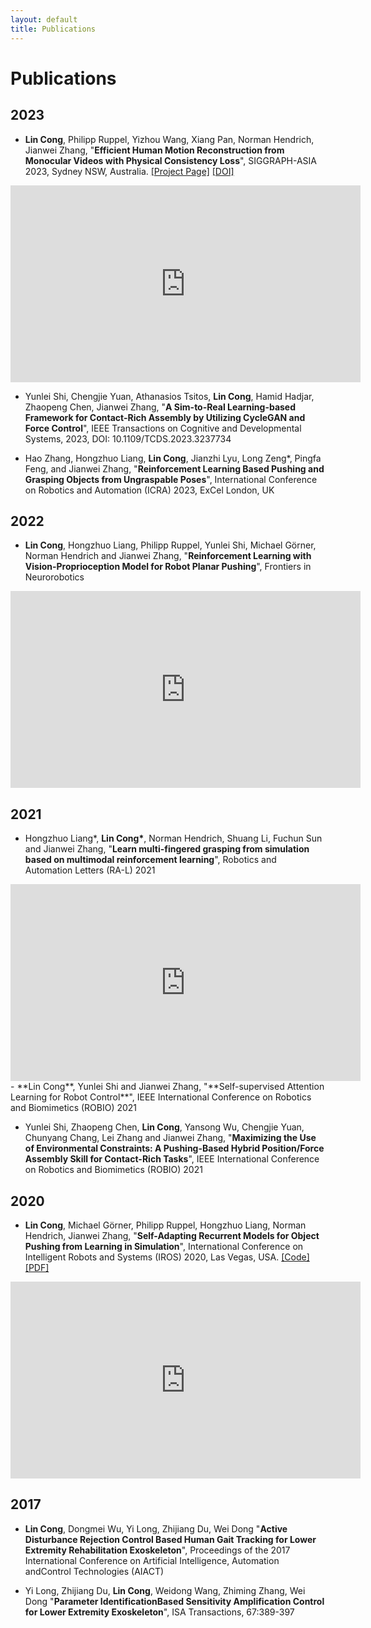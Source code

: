 ```yaml
---
layout: default
title: Publications
---
```

# Publications

## 2023
- **Lin Cong**, Philipp Ruppel, Yizhou Wang, Xiang Pan, Norman Hendrich, Jianwei Zhang, "**Efficient Human Motion Reconstruction from Monocular Videos with Physical Consistency Loss**", SIGGRAPH-ASIA 2023, Sydney NSW, Australia. [[Project Page]](https://tams.informatik.uni-hamburg.de/people/cong/)  [[DOI]](https://dl.acm.org/doi/10.1145/3610548.3618169)

<div style="text-align:center">
<iframe width="560" height="315" src="https://www.youtube.com/embed/XWgKF8hXung" title="YouTube video player" frameborder="0" allow="accelerometer; autoplay; clipboard-write; encrypted-media; gyroscope; picture-in-picture" allowfullscreen></iframe>
</div>

- Yunlei Shi, Chengjie Yuan, Athanasios Tsitos, **Lin Cong**, Hamid Hadjar, Zhaopeng Chen, Jianwei Zhang, "**A Sim-to-Real Learning-based Framework for Contact-Rich Assembly by Utilizing CycleGAN and Force Control**", IEEE Transactions on Cognitive and Developmental Systems, 2023, DOI: 10.1109/TCDS.2023.3237734

- Hao Zhang, Hongzhuo Liang, **Lin Cong**, Jianzhi Lyu, Long Zeng*, Pingfa Feng, and Jianwei Zhang, "**Reinforcement Learning Based Pushing and Grasping Objects from Ungraspable Poses**", International Conference on Robotics and Automation (ICRA) 2023, ExCel London, UK


## 2022

- **Lin Cong**, Hongzhuo Liang, Philipp Ruppel, Yunlei Shi, Michael Görner, Norman Hendrich and Jianwei Zhang, "**Reinforcement Learning with Vision-Proprioception Model for Robot Planar Pushing**", Frontiers in Neurorobotics

<div style="text-align:center">
<iframe width="560" height="315" src="https://www.youtube.com/embed/ffXmOHrG5HY" title="YouTube video player" frameborder="0" allow="accelerometer; autoplay; clipboard-write; encrypted-media; gyroscope; picture-in-picture" allowfullscreen></iframe>
</div>

## 2021

- Hongzhuo Liang\*, **Lin Cong\***, Norman Hendrich, Shuang Li, Fuchun Sun and Jianwei Zhang, "**Learn multi-fingered grasping from simulation based on multimodal reinforcement learning**", Robotics and Automation Letters (RA-L) 2021

<div style="text-align:center">
<iframe width="560" height="315" src="https://www.youtube.com/embed/PuYvUxyDnPY" title="YouTube video player" frameborder="0" allow="accelerometer; autoplay; clipboard-write; encrypted-media; gyroscope; picture-in-picture" allowfullscreen></iframe>
</div>
- **Lin Cong**, Yunlei Shi and Jianwei Zhang, "**Self-supervised Attention Learning for Robot Control**", IEEE International Conference on Robotics and Biomimetics (ROBIO) 2021

- Yunlei Shi, Zhaopeng Chen, **Lin Cong**, Yansong Wu, Chengjie Yuan, Chunyang Chang, Lei Zhang and Jianwei Zhang, "**Maximizing the Use of Environmental Constraints: A Pushing-Based Hybrid Position/Force Assembly Skill for Contact-Rich Tasks**", IEEE International Conference on Robotics and Biomimetics (ROBIO) 2021


## 2020

- **Lin Cong**, Michael Görner, Philipp Ruppel, Hongzhuo Liang, Norman Hendrich, Jianwei Zhang, "**Self-Adapting Recurrent Models for Object Pushing from Learning in Simulation**", International Conference on Intelligent Robots and Systems (IROS) 2020, Las Vegas, USA. [[Code]](https://github.com/HitLyn/RMPPI) [[PDF]](https://arxiv.org/abs/2007.13421)

<div style="text-align:center">
<iframe width="560" height="315" src="https://www.youtube.com/embed/z-gTJMs9tFg" frameborder="0" allow="accelerometer; autoplay; encrypted-media; gyroscope; picture-in-picture" allowfullscreen></iframe>
</div>


## 2017
- **Lin Cong**, Dongmei Wu, Yi Long, Zhijiang Du, Wei Dong "**Active Disturbance Rejection Control Based Human Gait Tracking for Lower Extremity Rehabilitation Exoskeleton**", Proceedings of the 2017 International Conference on Artificial Intelligence, Automation andControl Technologies (AIACT)

- Yi Long, Zhijiang Du, **Lin Cong**, Weidong Wang, Zhiming Zhang, Wei Dong "**Parameter IdentificationBased Sensitivity Amplification Control for Lower Extremity Exoskeleton**", ISA Transactions, 67:389-397
